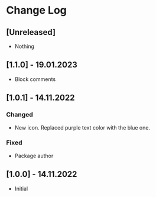 # Change Log

## [Unreleased]

- Nothing

## [1.1.0] - 19.01.2023

- Block comments


## [1.0.1] - 14.11.2022

### Changed

- New icon. Replaced purple text color with the blue one.

### Fixed

- Package author

## [1.0.0] - 14.11.2022

- Initial